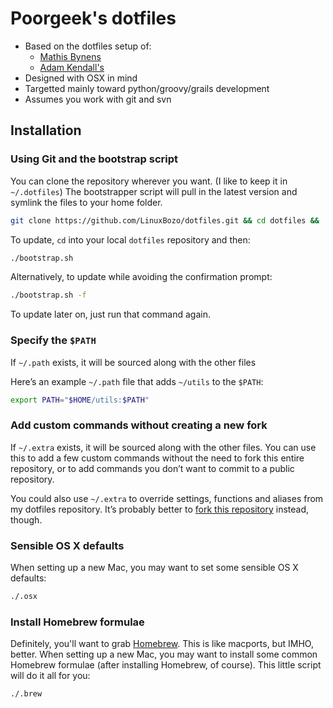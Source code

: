 # Poorgeek's dotfiles
* Based on the dotfiles setup of:
  * [Mathis Bynens](http://github.com/mathiasbynens/dotfiles)
  * [Adam Kendall's](https://github.com/LinuxBozo/dotfiles)
* Designed with OSX in mind
* Targetted mainly toward python/groovy/grails development
* Assumes you work with git and svn

## Installation

### Using Git and the bootstrap script

You can clone the repository wherever you want. (I like to keep it in `~/.dotfiles`) The bootstrapper script will pull in the latest version and symlink the files to your home folder.

```bash
git clone https://github.com/LinuxBozo/dotfiles.git && cd dotfiles && ./bootstrap.sh
```

To update, `cd` into your local `dotfiles` repository and then:

```bash
./bootstrap.sh
```

Alternatively, to update while avoiding the confirmation prompt:

```bash
./bootstrap.sh -f
```

To update later on, just run that command again.

### Specify the `$PATH`

If `~/.path` exists, it will be sourced along with the other files

Here’s an example `~/.path` file that adds `~/utils` to the `$PATH`:

```bash
export PATH="$HOME/utils:$PATH"
```

### Add custom commands without creating a new fork

If `~/.extra` exists, it will be sourced along with the other files. You can use this to add a few custom commands without the need to fork this entire repository, or to add commands you don’t want to commit to a public repository.

You could also use `~/.extra` to override settings, functions and aliases from my dotfiles repository. It’s probably better to [fork this repository](https://github.com/LinuxBozo/dotfiles/fork_select) instead, though.

### Sensible OS X defaults

When setting up a new Mac, you may want to set some sensible OS X defaults:

```bash
./.osx
```

### Install Homebrew formulae

Definitely, you'll want to grab [Homebrew](http://mxcl.github.com/homebrew/). This is like macports, but IMHO, better.
When setting up a new Mac, you may want to install some common Homebrew formulae (after installing Homebrew, of course). This little script will do it all for you:

```bash
./.brew
```
